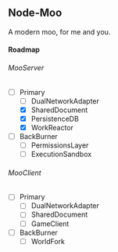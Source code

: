 ## Node-Moo

A modern moo, for me and you.

#### Roadmap

###### MooServer
- [ ] Primary
  - [ ] DualNetworkAdapter
  - [x] SharedDocument
  - [x] PersistenceDB
  - [x] WorkReactor
- [ ] BackBurner
  - [ ] PermissionsLayer
  - [ ] ExecutionSandbox

###### MooClient
- [ ] Primary
  - [ ] DualNetworkAdapter
  - [ ] SharedDocument
  - [ ] GameClient
- [ ] BackBurner
  - [ ] WorldFork
